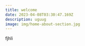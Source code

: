 ```yaml
---
title: welcome
date: 2023-04-08T03:30:47.169Z
description: uguug
image: img/home-about-section.jpg
---
```

f﻿jhli